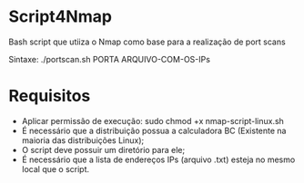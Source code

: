 # Script4Nmap

Bash script que utiiza o Nmap como base para a realização de port scans

Sintaxe: ./portscan.sh PORTA ARQUIVO-COM-OS-IPs

# Requisitos

 - Aplicar permissão de execução: sudo chmod +x nmap-script-linux.sh
 - É necessário que a distribuição possua a calculadora BC (Existente na maioria das distribuições Linux);
 - O script deve possuir um diretório para ele;
 - É necessário que a lista de endereços IPs (arquivo .txt) esteja no mesmo local que o script.
